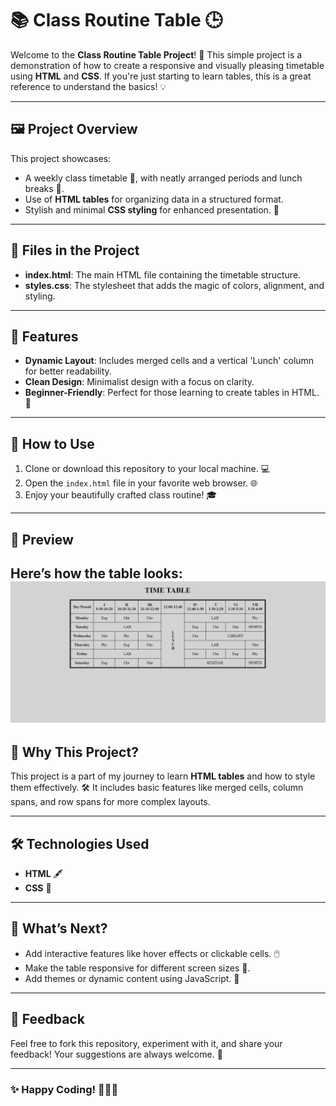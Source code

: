 # 📚 Class Routine Table 🕒

Welcome to the **Class Routine Table Project**! 🎉 This simple project is a demonstration of how to create a responsive and visually pleasing timetable using **HTML** and **CSS**. If you're just starting to learn tables, this is a great reference to understand the basics! 💡

---

## 🖼️ Project Overview

This project showcases:
- A weekly class timetable 📆, with neatly arranged periods and lunch breaks 🍴.
- Use of **HTML tables** for organizing data in a structured format.
- Stylish and minimal **CSS styling** for enhanced presentation. 🎨

---

## 📂 Files in the Project

- **index.html**: The main HTML file containing the timetable structure.
- **styles.css**: The stylesheet that adds the magic of colors, alignment, and styling.

---

## 🌟 Features

- **Dynamic Layout**: Includes merged cells and a vertical 'Lunch' column for better readability.
- **Clean Design**: Minimalist design with a focus on clarity.
- **Beginner-Friendly**: Perfect for those learning to create tables in HTML. 🌱

---

## 🚀 How to Use

1. Clone or download this repository to your local machine. 💻  
2. Open the `index.html` file in your favorite web browser. 🌐  
3. Enjoy your beautifully crafted class routine! 🎓

---

## 📸 Preview

Here’s how the table looks:   
![table](img/table.png)
---

## 🤔 Why This Project?

This project is a part of my journey to learn **HTML tables** and how to style them effectively. 🛠️ It includes basic features like merged cells, column spans, and row spans for more complex layouts.

---

## 🛠️ Technologies Used

- **HTML** 🖋️  
- **CSS** 🎨

---

## 🌟 What’s Next?

- Add interactive features like hover effects or clickable cells. 🖱️  
- Make the table responsive for different screen sizes 📱.  
- Add themes or dynamic content using JavaScript. 🚀  

---

## 📢 Feedback

Feel free to fork this repository, experiment with it, and share your feedback! Your suggestions are always welcome. 💬  

---

### ✨ Happy Coding! 🧑‍💻✨  
